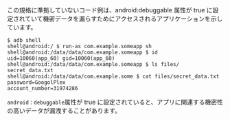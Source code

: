 
この規格に準拠していないコード例は、android:debuggable 属性が true に設定されていて機密データを漏らすためにアクセスされるアプリケーションを示しています。

    $ adb shell
    shell@android:/ $ run-as com.example.someapp sh
    shell@android:/data/data/com.example.someapp $ id
    uid=10060(app_60) gid=10060(app_60)
    shell@android:/data/data/com.example.someapp $ ls files/
    secret_data.txt
    shell@android:/data/data/com.example.some $ cat files/secret_data.txt
    password=GoogolPlex
    account_number=31974286

`android：debuggable`属性が true に設定されていると、アプリに関連する機密性の高いデータが漏洩することがあります。
